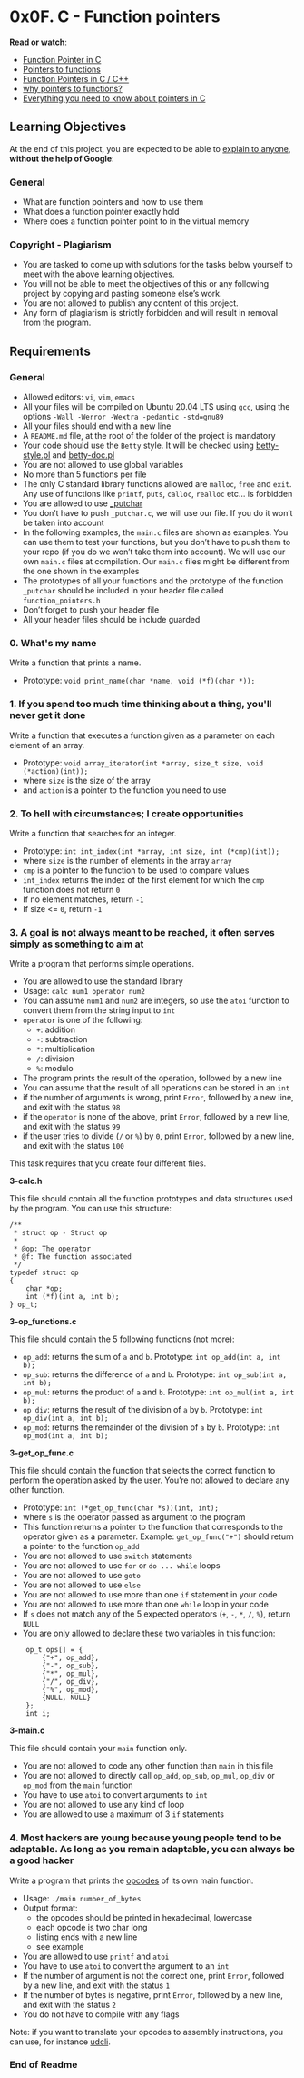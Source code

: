 <h1>0x0F. C - Function pointers </h1>
<p><strong>Read or watch</strong>:</p>

<ul>
<li><a href="/rltoken/yt8Q9jxzT_gyRAvnNkAgkw" title="Function Pointer in C" target="_blank">Function Pointer in C</a> </li>
<li><a href="/rltoken/wP-yWvo9IqbcQsywMmh_iQ" title="Pointers to functions" target="_blank">Pointers to functions</a> </li>
<li><a href="/rltoken/dAN27S1yyBPeBa8RGfvPNA" title="Function Pointers in C / C++" target="_blank">Function Pointers in C / C++</a> </li>
<li><a href="/rltoken/1vvWpH9Ux8axOLc9jPWcMw" title="why pointers to functions?" target="_blank">why pointers to functions?</a> </li>
<li><a href="/rltoken/G_0lQzs4LAd1e5tKhNMPiw" title="Everything you need to know about pointers in C" target="_blank">Everything you need to know about pointers in C</a> </li>
</ul>

<h2>Learning Objectives</h2>

<p>At the end of this project, you are expected to be able to <a href="/rltoken/ITYG4BLMI4_5Unpdwue2tw" title="explain to anyone" target="_blank">explain to anyone</a>, <strong>without the help of Google</strong>:</p>

<h3>General</h3>

<ul>
<li>What are function pointers and how to use them</li>
<li>What does a function pointer exactly hold</li>
<li>Where does a function pointer point to in the virtual memory</li>
</ul>

<h3>Copyright - Plagiarism</h3>

<ul>
<li>You are tasked to come up with solutions for the tasks below yourself to meet with the above learning objectives.</li>
<li>You will not be able to meet the objectives of this or any following project by copying and pasting someone else&rsquo;s work. </li>
<li>You are not allowed to publish any content of this project.</li>
<li>Any form of plagiarism is strictly forbidden and will result in removal from the program.</li>
</ul>

<h2>Requirements</h2>

<h3>General</h3>

<ul>
<li>Allowed editors: <code>vi</code>, <code>vim</code>, <code>emacs</code></li>
<li>All your files will be compiled on Ubuntu 20.04 LTS using <code>gcc</code>, using the options <code>-Wall -Werror -Wextra -pedantic -std=gnu89</code></li>
<li>All your files should end with a new line</li>
<li>A <code>README.md</code> file, at the root of the folder of the project is mandatory</li>
<li>Your code should use the <code>Betty</code> style. It will be checked using <a href="https://github.com/alx-tools/Betty/blob/master/betty-style.pl" title="betty-style.pl" target="_blank">betty-style.pl</a> and <a href="https://github.com/alx-tools/Betty/blob/master/betty-doc.pl" title="betty-doc.pl" target="_blank">betty-doc.pl</a></li>
<li>You are not allowed to use global variables</li>
<li>No more than 5 functions per file</li>
<li>The only C standard library functions allowed are <code>malloc</code>, <code>free</code> and <code>exit</code>. Any use of functions like <code>printf</code>, <code>puts</code>, <code>calloc</code>, <code>realloc</code> etc&hellip; is forbidden</li>
<li>You are allowed to use <a href="https://github.com/alx-tools/_putchar.c/blob/master/_putchar.c" title="_putchar" target="_blank">_putchar</a></li>
<li>You don&rsquo;t have to push <code>_putchar.c</code>, we will use our file. If you do it won&rsquo;t be taken into account</li>
<li>In the following examples, the <code>main.c</code> files are shown as examples. You can use them to test your functions, but you don&rsquo;t have to push them to your repo (if you do we won&rsquo;t take them into account). We will use our own <code>main.c</code> files at compilation. Our <code>main.c</code> files might be different from the one shown in the examples</li>
<li>The prototypes of all your functions and the prototype of the function <code>_putchar</code> should be included in your header file called <code>function_pointers.h</code></li>
<li>Don&rsquo;t forget to push your header file</li>
<li>All your header files should be include guarded</li>
</ul>

<h3 class="panel-title">  0. What&#39;s my name   </h3>
<p>Write a function that prints a name.</p>

<ul>
<li>Prototype: <code>void print_name(char *name, void (*f)(char *));</code></li>
</ul>
 <h3 class="panel-title">
      1. If you spend too much time thinking about a thing, you&#39;ll never get it done
    </h3>
<p>Write a function that executes a function given as a parameter on each element of an array.</p>

<ul>
<li>Prototype: <code>void array_iterator(int *array, size_t size, void (*action)(int));</code></li>
<li>where <code>size</code> is the size of the array</li>
<li>and <code>action</code> is a pointer to the function you need to use</li>
</ul>
 <h3 class="panel-title">
      2. To hell with circumstances; I create opportunities
    </h3>
<p>Write a function that searches for an integer.</p>

<ul>
<li>Prototype: <code>int int_index(int *array, int size, int (*cmp)(int));</code></li>
<li>where <code>size</code> is the number of elements in the array <code>array</code></li>
<li><code>cmp</code> is a pointer to the function to be used to compare values</li>
<li><code>int_index</code> returns the index of the first element for which the <code>cmp</code> function does not return <code>0</code></li>
<li>If no element matches, return <code>-1</code></li>
<li>If size &lt;= <code>0</code>, return <code>-1</code></li>
</ul>
<h3 class="panel-title">
      3. A goal is not always meant to be reached, it often serves simply as something to aim at
    </h3>
 <p>Write a program that performs simple operations.</p>

<ul>
<li>You are allowed to use the standard library</li>
<li>Usage: <code>calc num1 operator num2</code></li>
<li>You can assume <code>num1</code> and <code>num2</code> are integers, so use the <code>atoi</code> function to convert them from the string input to <code>int</code></li>
<li><code>operator</code> is one of the following:

<ul>
<li><code>+</code>: addition</li>
<li><code>-</code>: subtraction</li>
<li><code>*</code>: multiplication</li>
<li><code>/</code>: division</li>
<li><code>%</code>: modulo</li>
</ul></li>
<li>The program prints the result of the operation, followed by a new line</li>
<li>You can assume that the result of all operations can be stored in an <code>int</code></li>
<li>if the number of arguments is wrong, print <code>Error</code>, followed by a new line, and exit with the status <code>98</code></li>
<li>if the <code>operator</code> is none of the above, print <code>Error</code>, followed by a new line, and exit with the status <code>99</code></li>
<li>if the user tries to divide (<code>/</code> or <code>%</code>) by <code>0</code>, print <code>Error</code>, followed by a new line, and exit with the status <code>100</code></li>
</ul>

<p>This task requires that you create four different files.</p>

<p><strong>3-calc.h</strong></p>

<p>This file should contain all the function prototypes and data structures used by the program.
You can use this structure:</p>
<pre><code>/**
 * struct op - Struct op
 *
 * @op: The operator
 * @f: The function associated
 */
typedef struct op
{
    char *op;
    int (*f)(int a, int b);
} op_t;
</code></pre>

<p><strong>3-op_functions.c</strong></p>

<p>This file should contain the 5 following functions (not more):</p>

<ul>
<li><code>op_add</code>: returns the sum of <code>a</code> and <code>b</code>. Prototype: <code>int op_add(int a, int b);</code></li>
<li><code>op_sub</code>: returns the difference of <code>a</code> and <code>b</code>. Prototype: <code>int op_sub(int a, int b);</code></li>
<li><code>op_mul</code>: returns the product of <code>a</code> and <code>b</code>. Prototype: <code>int op_mul(int a, int b);</code></li>
<li><code>op_div</code>: returns the result of the division of <code>a</code> by <code>b</code>. Prototype: <code>int op_div(int a, int b);</code></li>
<li><code>op_mod</code>: returns the remainder of the division of <code>a</code> by <code>b</code>. Prototype: <code>int op_mod(int a, int b);</code></li>
</ul>

<p><strong>3-get_op_func.c</strong></p>

<p>This file should contain the function that selects the correct function to perform the operation asked by the user. You&rsquo;re not allowed to declare any other function.</p>

<ul>
<li>Prototype: <code>int (*get_op_func(char *s))(int, int);</code></li>
<li>where <code>s</code> is the operator passed as argument to the program</li>
<li>This function returns a pointer to the function that corresponds to the operator given as a parameter. Example: <code>get_op_func(&quot;+&quot;)</code> should return a pointer to the function <code>op_add</code></li>
<li>You are not allowed to use <code>switch</code> statements</li>
<li>You are not allowed to use <code>for</code> or <code>do ... while</code> loops</li>
<li>You are not allowed to use <code>goto</code></li>
<li>You are not allowed to use <code>else</code></li>
<li>You are not allowed to use more than one <code>if</code> statement in your code</li>
<li>You are not allowed to use more than one <code>while</code> loop in your code</li>
<li>If <code>s</code> does not match any of the 5 expected operators (<code>+</code>, <code>-</code>, <code>*</code>, <code>/</code>, <code>%</code>), return <code>NULL</code></li>
<li>You are only allowed to declare these two variables in this function:</li>
</ul>

<pre><code>    op_t ops[] = {
        {&quot;+&quot;, op_add},
        {&quot;-&quot;, op_sub},
        {&quot;*&quot;, op_mul},
        {&quot;/&quot;, op_div},
        {&quot;%&quot;, op_mod},
        {NULL, NULL}
    };
    int i;
</code></pre>

<p><strong>3-main.c</strong></p>

<p>This file should contain your <code>main</code> function only.</p>

<ul>
<li>You are not allowed to code any other function than <code>main</code> in this file</li>
<li>You are not allowed to directly call <code>op_add</code>, <code>op_sub</code>, <code>op_mul</code>, <code>op_div</code> or <code>op_mod</code> from the <code>main</code> function</li>
<li>You have to use <code>atoi</code> to convert arguments to <code>int</code></li>
<li>You are not allowed to use any kind of loop</li>
<li>You are allowed to use a maximum of 3 <code>if</code> statements</li>
</ul>
<h3 class="panel-title">
      4. Most hackers are young because young people tend to be adaptable. As long as you remain adaptable, you can always be a good hacker
    </h3>
<p>Write a program that prints the <a href="/rltoken/5eSu8Ohx0ddeNGmaeDo_zQ" title="opcodes" target="_blank">opcodes</a> of its own main function.</p>

<ul>
<li>Usage: <code>./main number_of_bytes</code></li>
<li>Output format:

<ul>
<li>the opcodes should be printed in hexadecimal, lowercase</li>
<li>each opcode is two char long</li>
<li>listing ends with a new line</li>
<li>see example</li>
</ul></li>
<li>You are allowed to use <code>printf</code> and <code>atoi</code></li>
<li>You have to use <code>atoi</code> to convert the argument to an <code>int</code></li>
<li>If the number of argument is not the correct one, print <code>Error</code>, followed by a new line, and exit with the status <code>1</code></li>
<li>If the number of bytes is negative, print <code>Error</code>, followed by a new line, and exit with the status <code>2</code></li>
<li>You do not have to compile with any flags</li>
</ul>
<p>Note: if you want to translate your opcodes to assembly instructions, you can use, for instance <a href="/rltoken/jUyzrqbp0AUZBdiTKdVExA" title="udcli" target="_blank">udcli</a>.</p>

<h3> End of Readme </h3>


